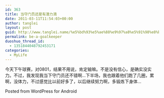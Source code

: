 ```yaml
---
id: 363
title: 当守门员还是有潜力滴
date: 2011-03-11T11:54:03+00:00
author: tanglei
layout: post
guid: http://www.tanglei.name/%e5%bd%93%e5%ae%88%e9%97%a8%e5%91%98%e8%bf%98%e6%98%af%e6%9c%89%e6%bd%9c%e5%8a%9b%e6%bb%b4/
permalink: be-a-goalkeeper
duoshuo_thread_id:
  - 1351844048792453171
categories:
  - MyLife
---
```

今天下午球赛，对0801，结果不用说，肯定输嘛。不是没有信心，是确实没实力。不过，我发现我当下守门员还不错啊…下半场，我也跟着他们跑了几圈，累啊，没体力，不过感觉比以前好多了，以后继续努力啊，多锻炼下身体…

<span class="post_sig">Posted from WordPress for Android</span>
